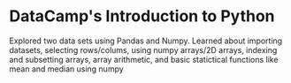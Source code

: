 # DataCamp's Introduction to Python

Explored two data sets using Pandas and Numpy. 
Learned about importing datasets, selecting rows/colums, using numpy arrays/2D arrays, indexing and subsetting arrays, array arithmetic, and basic statictical functions like mean and median using numpy
